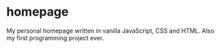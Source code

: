 # homepage
My personal homepage written in vanilla JavaScript, CSS and HTML. Also my first programming project ever.
